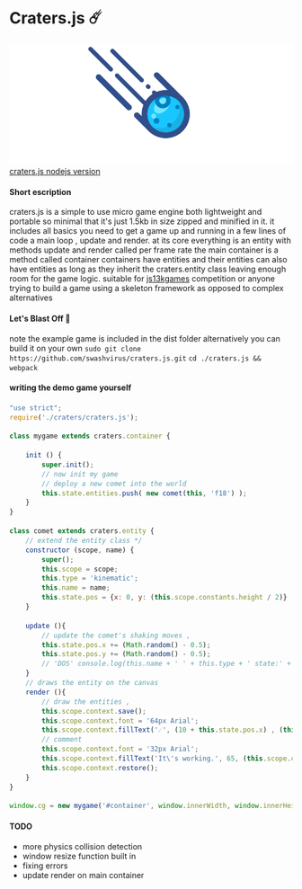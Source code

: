 # Craters.js ☄️
![](craters.gif)
[craters.js nodejs version️](https://github.com/swashvirus/node-craters.js)
#### Short escription
craters.js is a simple to use micro game engine both lightweight and portable so minimal that it's just 1.5kb in size zipped and minified 
in it. it includes all basics you need to get a game up and running in a few lines of code 
a main loop , update and render. at its core
everything is an entity with methods update and render called per frame rate
the main container is a method called container
containers have entities and their entities can also have entities as long as they inherit the craters.entity class
leaving enough room for the game logic. suitable for [js13kgames](https://js13kgames.com) competition or anyone trying to build a game using a skeleton framework as opposed to complex alternatives
#### Let's Blast Off 🚀
note the example game is included in the dist folder alternatively you can build it on your own 
`sudo git clone https://github.com/swashvirus/craters.js.git`
`cd ./craters.js && webpack`
#### writing the demo game yourself
```javascript
"use strict";
require('./craters/craters.js');

class mygame extends craters.container {
	
	init () {
		super.init();
		// now init my game
		// deploy a new comet into the world
		this.state.entities.push( new comet(this, 'f18') );
	}
}

class comet extends craters.entity {
	// extend the entity class */
	constructor (scope, name) {
		super();
		this.scope = scope;
		this.type = 'kinematic';
		this.name = name;
		this.state.pos = {x: 0, y: (this.scope.constants.height / 2)}
	}
	
	update (){
		// update the comet's shaking moves ,
		this.state.pos.x += (Math.random() - 0.5);
		this.state.pos.y += (Math.random() - 0.5);
		// 'DOS' console.log(this.name + ' ' + this.type + ' state:' + JSON.stringify(this.state));
	}
	// draws the entity on the canvas
	render (){
		// draw the entities ,
		this.scope.context.save();
		this.scope.context.font = '64px Arial';
		this.scope.context.fillText('☄️', (10 + this.state.pos.x) , (this.state.pos.y), (this.scope.constants.width));
		// comment
		this.scope.context.font = '32px Arial';
		this.scope.context.fillText('It\'s working.️', 65, (this.scope.constants.height / 2), (this.scope.constants.width));
		this.scope.context.restore();
	}
}

window.cg = new mygame('#container', window.innerWidth, window.innerHeight, 60, true);
```
#### TODO
- more physics collision detection
- window resize function built in
- fixing errors
- update render on main container